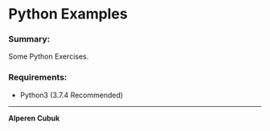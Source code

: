 # Python Examples

### Summary:

Some Python Exercises.

### Requirements:

- Python3 (3.7.4 Recommended)

---

**Alperen Cubuk**